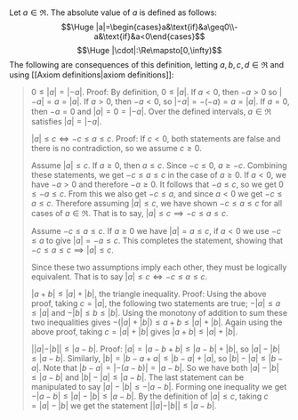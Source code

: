 Let $a\in\Re$. The absolute value of $a$ is defined as follows:
$$\Huge |a|=\begin{cases}a&\text{if}&a\geq0\\-a&\text{if}&a<0\end{cases}$$
$$\Huge |\cdot|:\Re\mapsto[0,\infty)$$
The following are consequences of this definition, letting $a,b,c,d\in\Re$ and using [[Axiom definitions|axiom definitions]]:
>$0\leq|a|=|-a|$. Proof:
>By definition, $0\leq|a|$. If $a<0$, then $-a>0$ so $|-a|=a=|a|$. If $a>0$, then $-a<0$, so $|-a|=-(-a)=a=|a|$. If $a=0$, then $-a=0$ and $|a|=0=|-a|$. Over the defined intervals, $a\in\Re$ satisfies $|a|=|-a|$.
>
>$|a|\leq c\iff -c\leq a\leq c$. Proof:
>If $c<0$, both statements are false and there is no contradiction, so we assume $c\geq 0$. 
>
>Assume $|a|\leq c$. If $a\geq 0$, then $a\leq c$. Since $-c\leq 0$, $a\geq -c$. Combining these statements, we get $-c\leq a\leq c$ in the case of $a\geq 0$. If $a<0$, we have $-a>0$ and therefore $-a\geq 0$. It follows that $-a\leq c$, so we get $0\leq -a\leq c$. From this we also get $-c\leq a$, and since $a<0$ we get $-c\leq a\leq c$. Therefore assuming $|a|\leq c$, we have shown $-c\leq a\leq c$ for all cases of $a\in\Re$. That is to say, $|a|\leq c\implies -c\leq a\leq c$.
>
>Assume $-c\leq a\leq c$. If $a\geq0$ we have $|a|=a\leq c$, if $a<0$ we use $-c\leq a$ to give $|a|=-a\leq c$. This completes the statement, showing that $-c\leq a\leq c\implies |a|\leq c$.
>
>Since these two assumptions imply each other, they must be logically equivalent. That is to say $|a|\leq c\iff -c\leq a\leq c$.
>
>$|a+b|\leq |a|+|b|$, the triangle inequality. Proof:
>Using the above proof, taking $c=|a|$, the following two statements are true; $-|a|\leq a\leq |a|$ and $-|b|\leq b\leq |b|$. Using the monotony of addition to sum these two inequalities gives $-(|a|+|b|)\leq a+b\leq |a|+|b|$. Again using the above proof, taking $c=|a|+|b|$ gives $|a+b|\leq|a|+|b|$.
>
>$||a|-|b||\leq|a-b|$. Proof:
>$|a|=|a-b+b|\leq|a-b|+|b|$, so $|a|-|b|\leq|a-b|$. Similarly, $|b|=|b-a+a|\leq|b-a|+|a|$, so $|b|-|a|\leq|b-a|$. Note that $|b-a|=|-(a-b)|=|a-b|$. So we have both $|a|-|b|\leq|a-b|$ and $|b|-|a|\leq|a-b|$. The last statement can be manipulated to say $|a|-|b|\leq-|a-b|$. Forming one inequality we get $-|a-b|\leq|a|-|b|\leq|a-b|$. By the definition of $|a|\leq c$, taking $c=|a|-|b|$ we get the statement $||a|-|b||\leq|a-b|$. 